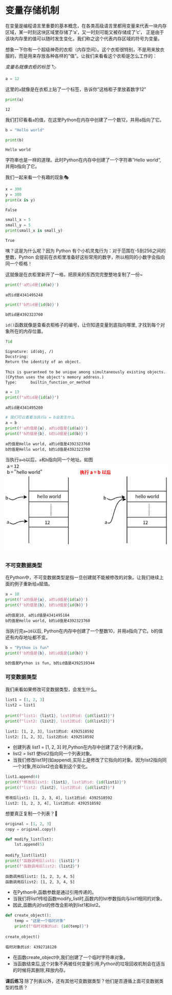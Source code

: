 # 变量存储机制


<!-- WARNING: THIS FILE WAS AUTOGENERATED! DO NOT EDIT! -->

在变量是编程语言里重要的基本概念，在各类高级语言里都用变量来代表一块内存区域，某一时刻这块区域里存储了‘a’，又一时刻可能又被存储成了’c’，
正是由于该块内存里的值可以随时发生变化，我们称之这个代表内存区域的符号为变量。

想象一下你有一个超级神奇的衣柜（内存空间）。这个衣柜很特别，不是用来放衣服的，而是用来存放各种各样的”值”。让我们来看看这个衣柜是怎么工作的：

*变量名就像衣柜的标签* 🏷️

``` python
a = 12
```

这里的`a`就像是在衣柜上贴了一个标签，告诉你”这格柜子里放着数字12”

``` python
print(a)
```

    12

我们打印看看`a`的值，在这里Python在内存中创建了一个数12，并用a指向了它。

``` python
b = "Hello world"
```

``` python
print(b)
```

    Hello world

字符串也是一样的道理。此时Python在内存中创建了一个字符串”Hello world”,
并用b指向了它。

我们一起来看一个有趣的现象🎭

``` python
x = 300
y = 300
print(x is y)
```

    False

``` python
small_x = 5
small_y = 5
print(small_x is small_y)
```

    True

咦？这是为什么呢？因为 Python
有个小机灵鬼行为：对于范围在-5到256之间的整数，Python
会提前在衣柜里准备好这些常用的数字，所以相同的小数字会指向同一个柜格！

这就像是在衣柜里新开了一格，把原来的东西完完整整地复制了一份~

``` python
print(f'a的id是{id(a)}')
```

    a的id是4341495248

``` python
print(f'b的id是{id(b)}')
```

    b的id是4392323760

`id()`函数就像是查看衣柜格子的编号，让你知道变量到底指向哪里,
才找到每个对象所在的内存位置。

``` python
?id
```

    Signature: id(obj, /)
    Docstring:
    Return the identity of an object.

    This is guaranteed to be unique among simultaneously existing objects.
    (CPython uses the object's memory address.)
    Type:      builtin_function_or_method

``` python
a = 13
print(f"a的id是{id(a)}")
```

    a的id是4341495280

``` python
# 我们可以看看当执行a = b会发生什么
a = b
print(f'a的值是{a}, a的id值是{id(a)}')
print(f'b的值是{b}, b的id值是{id(b)}')
```

    a的值是Hello world, a的id值是4392323760
    b的值是Hello world, b的id值是4392323760

当执行`a=b`以后，`a`和`b`指向同一个地址。如图
![image.png](Python-Variables_files/figure-commonmark/f4d37c4e-32f6-42ee-aeef-7802e54edf0a-1-1ab4670d-b6d3-4f67-b7b5-120b0be7f1c4.png)

### 不可变数据类型

在Python中，不可变数据类型是指一旦创建就不能被修改的对象。让我们继续上面的例子重新给`a`赋值。

``` python
a = 10
print(f'a的值是{a}, a的id值是{id(a)}')
print(f'b的值是{b}, b的id值是{id(b)}')
```

    a的值是10, a的id值是4341495184
    b的值是Hello world, b的id值是4392323760

当执行完`a=10`以后,
Python在内存中创建了一个整数10，并用a指向了它。b的值还有内存地址都不变。

``` python
b = "Python is fun"
print(f'b的值是{b}, b的id值是{id(b)}')
```

    b的值是Python is fun, b的id值是4392519344

### 可变数据类型

我们来看如果修改可变数据类型，会发生什么。

``` python
list1 = [1, 2, 3]
list2 = list1

print(f"list1: {list1}, list1的id: {id(list1)}")
print(f"list2: {list2}, list2的id: {id(list2)}")
```

    list1: [1, 2, 3], list1的id: 4392518592
    list2: [1, 2, 3], list2的id: 4392518592

- 创建列表 list1 = \[1, 2, 3\] 时,Python在内存中创建了这个列表对象。
- list2 = list1 使list2指向同一个列表对象。
- 当我们修改list1时(如append),实际上是修改了它指向的对象。因为list2指向同一个对象,所以list2也会看到这个变化。

``` python
list1.append(4)
print(f"修改后list1: {list1}, list1的id: {id(list1)}")
print(f"list2: {list2}, list2的id: {id(list2)}")
```

    修改后list1: [1, 2, 3, 4], list1的id: 4392518592
    list2: [1, 2, 3, 4], list2的id: 4392518592

想要真正复制一个列表？🔄

``` python
original = [1, 2, 3]
copy = original.copy()
```

``` python
def modify_list(lst):
    lst.append(5)

modify_list(list1)
print(f"函数调用后list1: {list1}")
print(f"函数调用后list2: {list2}")
```

    函数调用后list1: [1, 2, 3, 4, 5]
    函数调用后list2: [1, 2, 3, 4, 5]

- 在Python中,函数参数是通过引用传递的。
- 当我们将list1传给函数modify_list时,函数内的lst参数指向与list1相同的对象。
- 因此,函数内对lst的修改会影响到list1和list2。

``` python
def create_object():
    temp = "这是一个临时对象"
    print(f"临时对象的id: {id(temp)}")

create_object()
```

    临时对象的id: 4392718128

- 在函数create_object中,我们创建了一个临时字符串对象。
- 当函数结束后,这个对象不再被任何变量引用,Python的垃圾回收机制会在适当的时候将其删除,释放内存。

**课后练习**
除了列表以外，还有其他可变数据类型？他们是否遵循上面可变数据类型的性质？
